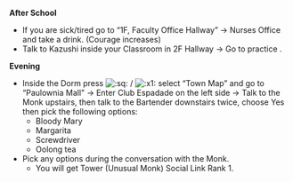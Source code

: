 **After School**

- If you are sick/tired go to “1F, Faculty Office Hallway” -> Nurses Office and take a drink. (Courage increases)
- Talk to Kazushi inside your Classroom in 2F Hallway -> Go to practice .

**Evening**

- Inside the Dorm press ![:sq:](/assets/square.png) / ![:x1:](/assets/x1.png) select “Town Map” and go to “Paulownia Mall” -> Enter Club Espadade on the left side -> Talk to the Monk upstairs, then talk to the Bartender downstairs twice, choose Yes then pick the following options:
  - Bloody Mary
  - Margarita
  - Screwdriver
  - Oolong tea
- Pick any options during the conversation with the Monk.
  - You will get Tower (Unusual Monk) Social Link Rank 1.
